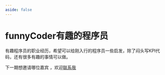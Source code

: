 ```yaml
---
aside: false
---
```


# funnyCoder有趣的程序员

<script setup>
import { VPTeamMembers } from 'vitepress/theme'
import {biliSvg} from './.vitepress/util'

const members = [
      {
    avatar: 'https://avatars.githubusercontent.com/u/100858978?v=4',

    name: 'Janlay',
    title: '10.前端已死？明晚八点，跟专科学历刚进字节的前端Janlay聊聊成长和面试',
    vlink:"https://space.bilibili.com/26995758?spm_id_from=333.999.0.0",

    links: [
      { icon: 'github', link: 'https://juejin.cn/user/3368559357218382/course' },
      // { icon: 'twitter', link: 'https://twitter.com/ewind1994' }
    ]
  },
    {
    avatar: 'https://avatars.githubusercontent.com/u/6937879?v=4',

    name: '唐金州',
    title: '09.前端独立开发者的选择和坚持-AntDesignVue作者唐金州',
    vlink:"https://www.bilibili.com/video/BV1u24y1x74C/",

    links: [
      { icon: 'github', link: 'https://github.com/tangjinzhou' },
      // { icon: 'twitter', link: 'https://twitter.com/ewind1994' }
    ]
  },
  {
    avatar: 'https://avatars.githubusercontent.com/u/7312949?v=4',

    name: 'doodlewind-雪碧',
    title: '08.前端已死？不存在的-前端开源也能融资千万美元-doodlewind雪碧分享开源创业之旅',
    vlink:"https://www.bilibili.com/video/BV1cs4y1h7as/",
    links: [
      { icon: 'github', link: 'https://github.com/doodlewind' },
      { icon: 'twitter', link: 'https://twitter.com/ewind1994' }
    ]
  },
  {
    avatar: 'https://avatars.githubusercontent.com/u/14146560?v=4',

    
    name: 'HcySunYang-霍春阳',
    title: '07.【Vuejs设计与实现作者】霍春阳访谈| 学历吃亏也能进大厂|搞开源的典范 | Vuejs成员|',
    vlink:"https://www.bilibili.com/video/BV1c5411Q7mv/",
   
   links: [
      { icon: 'github', link: 'https://github.com/hcySunYang' },
      { icon: 'twitter', link: 'https://twitter.com/HcySunYang' }
    ]
  },
  {
    avatar: 'https://avatars.githubusercontent.com/u/26037703?v=4',

    
    name: '程序员鱼皮',
    title: '06.“听说你做的网站经常被攻击？”对线程序员鱼皮| 职业规划 | 知识星球 | 大学生学习建议',
    vlink:"https://www.bilibili.com/video/BV1CY411n7yr/",

    links: [
      { icon: 'github', link: 'https://github.com/liyupi' },
    ]
  },
  {
    avatar: 'https://avatars.githubusercontent.com/u/12064746?v=4',
    name: '阿崔cxr',
    title: '05.【拥抱开源】自由职业的大崔哥 | 从迷茫到快速成长',
     vlink:"https://www.bilibili.com/video/BV19T4y1m7Yi/",

    links: [
      { icon: 'github', link: 'https://github.com/cuixiaorui' },
      // { icon: 'twitter', link: 'https://twitter.com/HcySunYang' }
    ]
  },
  {
    avatar: 'https://avatars.githubusercontent.com/u/11247099?v=4',

    
    name: 'Anthony Fu',
    title: '04.Vue和NuxtLabs核心成员Anthony Fu的开源人生',
      vlink:"https://www.bilibili.com/video/BV1eS4y1S7zB/",

    links: [
      // {icon:{svg:biliSvg},link:"https://www.bilibili.com/video/BV1eS4y1S7zB/"},
      { icon: 'github', link: 'https://github.com/antfu' },
      { icon: 'twitter', link: 'https://twitter.com/antfu7' }
    ]
  },
    {
    avatar: 'https://avatars.githubusercontent.com/u/240147?v=4',

    
    name: '面向工资编程-Auxten',
    title: '03.我用比特币，在北京买了房子',
    vlink:"https://www.bilibili.com/video/BV1Wb4y1Q7Kd/",

    links: [
      { icon: 'github', link: 'https://github.com/auxten' },
      // { icon: 'twitter', link: 'https://twitter.com/antfu7' }
    ]
  },
      {
    avatar: 'https://avatars.githubusercontent.com/u/726566?v=4',

    
    name: 'Winter',
    title: '02.程序员如何在职场上给自己找个导师实现加速成长',
    vlink:"https://www.bilibili.com/video/BV18Z4y137jV/",

    links: [
      { icon: 'github', link: 'https://github.com/wintercn' },
      // { icon: 'twitter', link: 'https://twitter.com/antfu7' }
    ]
  },
        {
    avatar: 'https://avatars.githubusercontent.com/u/470058?v=4',

    
    name: '廖雪峰',
    title: '01.技术偶像廖雪峰成长分享',
    vlink:"https://www.bilibili.com/video/BV12i4y1V78b/",

    links: [
      { icon: 'github', link: 'https://github.com/michaelliao' },
      // { icon: 'twitter', link: 'https://twitter.com/antfu7' }
    ]
  },
          {
    avatar: 'https://avatars.githubusercontent.com/u/1905176?v=4',

    
    name: '花果山大圣',
    title: '00.非科班前端老司机从2K到40K之路',
    vlink:"https://www.bilibili.com/video/BV12i4y1V78b/",

    links: [
      { icon: 'github', link: 'https://github.com/shengxinjing' },
      { icon: 'twitter', link: 'https://twitter.com/shengxj1' }
    ]
  },
]

</script>

有趣程序员的职业经历，希望可以给刚入行的程序员一些启发，除了闷头写KPI代码，还有很多有趣的事情可以做。

下一期想邀请哪位嘉宾 ，欢迎[联系我](/about)

<Member :list="members" />

<!-- <VPTeamMembers size="small" :members="members" /> -->
